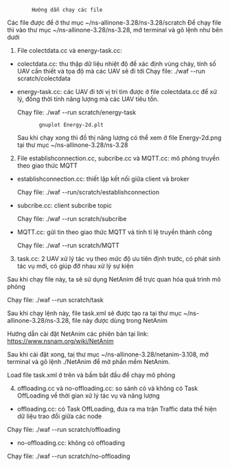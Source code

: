             Hướng dẫn chạy các file
Các file được để ở thư mục ~/ns-allinone-3.28/ns-3.28/scratch
Để chạy file thì vào thư mục ~/ns-allinone-3.28/ns-3.28, mở terminal và gõ lệnh như bên dưới
1) File colectdata.cc và energy-task.cc:
- colectdata.cc: thu thập dữ liệu nhiệt độ để xác định vùng cháy, tính số UAV cần thiết và tọa độ mà các UAV sẽ đi tới
  Chạy file: ./waf --run scratch/colectdata
- energy-task.cc: các UAV đi tới vị trí tìm được ở file colectdata.cc để xử lý, đồng thời tính năng lượng mà các UAV tiêu tốn.
  
  Chạy file: ./waf --run scratch/energy-task
  
             gnuplot Energy-2d.plt
  
  Sau khi chạy xong thì đồ thị năng lượng có thể xem ở file Energy-2d.png tại thư mục ~/ns-allinone-3.28/ns-3.28
2) File establishconnection.cc, subcribe.cc và MQTT.cc: mô phỏng truyền theo giao thức MQTT
- establishconnection.cc: thiết lập kết nối giữa client và broker
  
  Chạy file: ./waf --run/scratch/establishconnection
- subcribe.cc: client subcribe topic
  
  Chạy file: ./waf --run scratch/subcribe
- MQTT.cc: gửi tin theo giao thức MQTT và tính tỉ lệ truyền thành công
 
  Chạy file: ./waf --run scratch/MQTT              
3) task.cc: 2 UAV xử lý tác vụ theo mức độ ưu tiên định trước, có phát sinh tác vụ mới, có giúp đỡ nhau xử lý sự kiện

Sau khi chạy file này, ta sẽ sử dụng NetAnim để trực quan hóa quá trình mô phỏng

Chạy file: ./waf --run scratch/task

Sau khi chạy lệnh này, file task.xml sẽ được tạo ra tại thư mục ~/ns-allinone-3.28/ns-3.28, file này được dùng trong NetAnim

Hướng dẫn cài đặt NetAnim các phiên bản tại link: https://www.nsnam.org/wiki/NetAnim

Sau khi cài đặt xong, taị thư mục ~/ns-allinone-3.28/netanim-3.108, mở terminal và gõ lệnh ./NetAnim để mở phần mềm NetAnim.

Load file task.xml ở trên và bấm bắt đầu để chạy mô phỏng

4) offloading.cc và no-offloading.cc: so sánh có và không có Task OffLoading về thời gian xử lý tác vụ và năng lượng
- offloading.cc: có Task OffLoading, đưa ra ma trận Traffic data thể hiện dữ liệu trao đổi giữa các node

Chạy file: ./waf --run scratch/offloading
- no-offloading.cc: không có offloading

Chạy file: ./waf --run scratch/no-offloading

